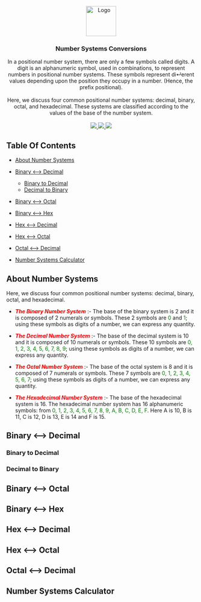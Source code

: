 <p align="center">
  <a href="https://github.com/Yousinator/Math-For-Computing">
    <img src="https://github.com/ShaanCoding/ReadME-Generator/blob/main/images/logo.png" alt="Logo" width="80" height="80">
  </a>
</p>
<h3 align="center">Number Systems Conversions</h3>

<p align="center">
    In a positional number system, there are only a few symbols called digits. A digit is an alphanumeric symbol, used in combinations, to represent numbers in positional number systems. These symbols represent di↵erent values depending upon the position they occupy in a number. (Hence, the prefix positional). <br><br>Here, we discuss four common positional number systems: decimal, binary, octal, and hexadecimal.
These systems are classified according to the values of the base of the number system.
    <br/>
    <br/>
    <a href="">
    <img src="https://img.shields.io/badge/Written%20with-VS%20Code-blue.svg">
    <img src="https://img.shields.io/badge/Written in-C-blue.svg">
    <img src="https://img.shields.io/badge/Written%20in-Java-red.svg">

  </a>
  </p>

## Table Of Contents

- [About Number Systems](About-Number-Systems)
- [Binary <--> Decimal](Binary-<-->-Decimal)

  - [Binary to Decimal](Binary-to-Decimal)
  - [Decimal to Binary](Decimal-to-Binary)

- [Binary <--> Octal](Binary-<-->-Octal)
- [Binary <--> Hex](Binary-<-->-Hex)
- [Hex <--> Decimal](Hex-<-->-Decimal)
- [Hex <--> Octal](Hex-<-->-Octal)
- [Octal <--> Decimal](Octal-<-->-Decimal)
- [Number Systems Calculator](Number-Systems-Calculator)

## About Number Systems

Here, we discuss four common positional number systems: decimal, binary, octal, and hexadecimal.

- <span style="color:red">**_The Binary Number System_**</span> :- The base of the binary system is 2 and it is composed of 2 numerals or symbols. These 2 symbols are <span style="color:green">0</span> and <span style="color:green">1</span>; using these symbols as digits of a number, we can express any quantity.

- <span style="color:red"> **_The Decimal Number System_**</span> :- The base of the decimal system is 10 and it is composed of 10 numerals or symbols. These 10 symbols are <span style="color:green">0, 1, 2, 3, 4, 5, 6, 7, 8, 9</span>; using these symbols as digits of a number, we can express any quantity.

- <span style="color:red">**_The Octal Number System_**</span> :- The base of the octal system is 8 and it is composed of 7 numerals or symbols. These 7 symbols are <span style="color:green">0, 1, 2, 3, 4, 5, 6, 7</span>; using these symbols as digits of a number, we can express any quantity.

- <span style="color:red"> **_The Hexadecimal Number System_**</span> :- The base of the hexadecimal system is 16. The hexadecimal number system has 16 alphanumeric symbols: from <span style="color:green">0, 1, 2, 3, 4, 5, 6, 7, 8, 9, A, B, C, D, E, F</span>. Here A is 10, B is 11, C is 12, D is 13, E is 14 and F is 15.

## Binary <--> Decimal

### Binary to Decimal <br>

### Decimal to Binary

## Binary <--> Octal

## Binary <--> Hex

## Hex <--> Decimal

## Hex <--> Octal

## Octal <--> Decimal

## Number Systems Calculator

